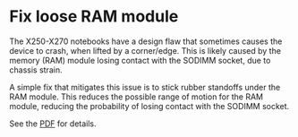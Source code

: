 # Fix loose RAM module

The X250-X270 notebooks have a design flaw that sometimes causes the device to crash, when lifted by a corner/edge. This is likely caused by the memory (RAM) module losing contact with the SODIMM socket, due to chassis strain. 

A simple fix that mitigates this issue is to stick rubber standoffs under the RAM module. This reduces the possible range of motion for the RAM module, reducing the probability of losing contact with the SODIMM socket.

See the [PDF](loose_ram_fix.pdf) for details. 